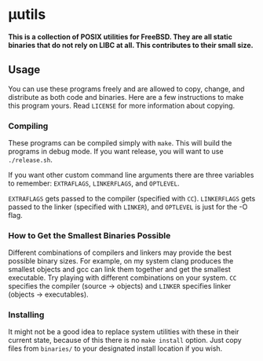 # μutils

#### This is a collection of POSIX utilities for FreeBSD. They are all static binaries that do not rely on LIBC at all. This contributes to their small size.

## Usage
You can use these programs freely and are allowed to copy, change,
and distribute as both code and binaries. Here are a few instructions
to make this program yours. Read `LICENSE` for more information about
copying.

### Compiling
These programs can be compiled simply with `make`.
This will build the programs in debug mode.
If you want release, you will want to use `./release.sh`.

If you want other custom command line arguments there are three variables
to remember: `EXTRAFLAGS`, `LINKERFLAGS`, and `OPTLEVEL`.

`EXTRAFLAGS` gets passed to the compiler (specified with `CC`).
`LINKERFLAGS` gets passed to the linker (specified with `LINKER`),
and `OPTLEVEL` is just for the -O flag.

### How to Get the Smallest Binaries Possible
Different combinations of compilers and linkers may provide the best possible
binary sizes. For example, on my system clang produces the smallest objects
and gcc can link them together and get the smallest executable.
Try playing with different combinations on your system.
`CC` specifies the compiler (source -> objects) and `LINKER` specifies
linker (objects -> executables).

### Installing
It might not be a good idea to replace system utilities with these in their
current state, because of this there is no `make install` option.
Just copy files from `binaries/` to your designated install location if you wish.
